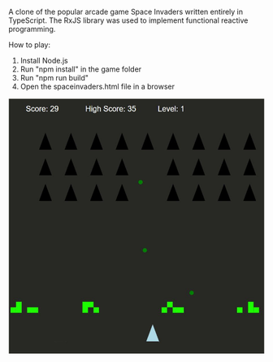 A clone of the popular arcade game Space Invaders written entirely in TypeScript. The RxJS library was used to implement functional reactive programming.

How to play:
1) Install Node.js
2) Run "npm install" in the game folder
3) Run "npm run build"
4) Open the spaceinvaders.html file in a browser

![alt text](https://github.com/mazm0002/Typescript-Space-Invaders-Clone/blob/main/space_invaders.JPG?raw=true)

